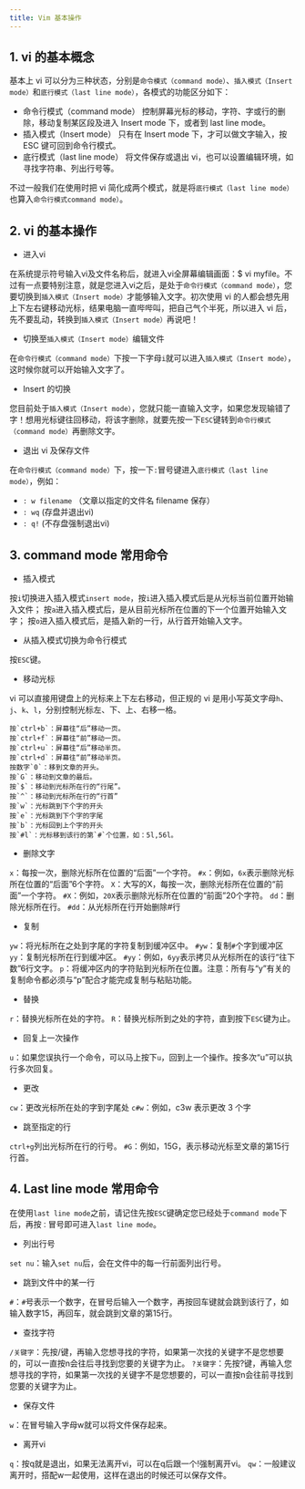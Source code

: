 ```yaml
---
title: Vim 基本操作
---
```


## 1. vi 的基本概念

基本上 vi 可以分为三种状态，分别是`命令模式（command mode）`、`插入模式（Insert mode）`和`底行模式（last line mode）`，各模式的功能区分如下：


- 命令行模式（command mode）
控制屏幕光标的移动，字符、字或行的删除，移动复制某区段及进入 Insert mode 下，或者到 last line mode。
- 插入模式（Insert mode）
只有在 Insert mode 下，才可以做文字输入，按 ESC 键可回到命令行模式。
- 底行模式（last line mode）
将文件保存或退出 vi，也可以设置编辑环境，如寻找字符串、列出行号等。

不过一般我们在使用时把 vi 简化成两个模式，就是将`底行模式（last line mode）`也算入`命令行模式command mode）`。

## 2. vi 的基本操作

- 进入vi

在系统提示符号输入vi及文件名称后，就进入vi全屏幕编辑画面：$ vi myfile。不过有一点要特别注意，就是您进入vi之后，是处于`命令行模式（command mode）`，您要切换到`插入模式（Insert mode）`才能够输入文字。初次使用 vi 的人都会想先用上下左右键移动光标，结果电脑一直哔哔叫，把自己气个半死，所以进入 vi 后，先不要乱动，转换到`插入模式（Insert mode）`再说吧！

- 切换至`插入模式（Insert mode）`编辑文件

在`命令行模式（command mode）`下按一下字母`i`就可以进入`插入模式（Insert mode）`，这时候你就可以开始输入文字了。

- Insert 的切换

您目前处于`插入模式（Insert mode）`，您就只能一直输入文字，如果您发现输错了字！想用光标键往回移动，将该字删除，就要先按一下`ESC`键转到`命令行模式（command mode）`再删除文字。

- 退出 vi 及保存文件

在`命令行模式（command mode）`下，按一下`:`冒号键进入`底行模式（last line mode）`，例如：

- `: w filename` （文章以指定的文件名 filename 保存）
- `: wq` (存盘并退出vi)
- `: q!` (不存盘强制退出vi)

## 3. command mode 常用命令

- 插入模式

按`i`切换进入插入模式`insert mode`，按`i`进入插入模式后是从光标当前位置开始输入文件；
按`a`进入插入模式后，是从目前光标所在位置的下一个位置开始输入文字；
按`o`进入插入模式后，是插入新的一行，从行首开始输入文字。

- 从插入模式切换为命令行模式

按`ESC`键。

- 移动光标

vi 可以直接用键盘上的光标来上下左右移动，但正规的 vi 是用小写英文字母`h`、`j`、`k`、`l`，分别控制光标左、下、上、右移一格。

```
按`ctrl+b`：屏幕往“后”移动一页。
按`ctrl+f`：屏幕往“前”移动一页。
按`ctrl+u`：屏幕往“后”移动半页。
按`ctrl+d`：屏幕往“前”移动半页。
按数字`0`：移到文章的开头。
按`G`：移动到文章的最后。
按`$`：移动到光标所在行的“行尾”。
按`^`：移动到光标所在行的“行首”
按`w`：光标跳到下个字的开头
按`e`：光标跳到下个字的字尾
按`b`：光标回到上个字的开头
按`#l`：光标移到该行的第`#`个位置，如：5l,56l。
```

- 删除文字

`x`：每按一次，删除光标所在位置的“后面”一个字符。
`#x`：例如，`6x`表示删除光标所在位置的“后面”6个字符。
`X`：大写的X，每按一次，删除光标所在位置的“前面”一个字符。
`#X`：例如，`20X`表示删除光标所在位置的“前面”20个字符。
`dd`：删除光标所在行。
`#dd`：从光标所在行开始删除#行

- 复制

`yw`：将光标所在之处到字尾的字符复制到缓冲区中。
`#yw`：复制`#`个字到缓冲区
`yy`：复制光标所在行到缓冲区。
`#yy`：例如，`6yy`表示拷贝从光标所在的该行“往下数”6行文字。
`p`：将缓冲区内的字符贴到光标所在位置。注意：所有与“y”有关的复制命令都必须与“p”配合才能完成复制与粘贴功能。

- 替换

`r`：替换光标所在处的字符。
`R`：替换光标所到之处的字符，直到按下`ESC`键为止。

- 回复上一次操作

`u`：如果您误执行一个命令，可以马上按下`u`，回到上一个操作。按多次“u”可以执行多次回复。

- 更改

`cw`：更改光标所在处的字到字尾处
`c#w`：例如，c3w 表示更改 3 个字

- 跳至指定的行

`ctrl+g`列出光标所在行的行号。
`#G`：例如，15G，表示移动光标至文章的第15行行首。

## 4. Last line mode 常用命令

在使用`last line mode`之前，请记住先按`ESC`键确定您已经处于`command mode`下后，再按`：`冒号即可进入`last line mode`。

- 列出行号

`set nu`：输入`set nu`后，会在文件中的每一行前面列出行号。

- 跳到文件中的某一行

`#`：`#`号表示一个数字，在冒号后输入一个数字，再按回车键就会跳到该行了，如输入数字15，再回车，就会跳到文章的第15行。

- 查找字符

`/关键字`：先按/键，再输入您想寻找的字符，如果第一次找的关键字不是您想要的，可以一直按n会往后寻找到您要的关键字为止。
`?关键字`：先按?键，再输入您想寻找的字符，如果第一次找的关键字不是您想要的，可以一直按n会往前寻找到您要的关键字为止。

- 保存文件

`w`：在冒号输入字母w就可以将文件保存起来。

- 离开vi

`q`：按q就是退出，如果无法离开vi，可以在q后跟一个!强制离开vi。
`qw`：一般建议离开时，搭配w一起使用，这样在退出的时候还可以保存文件。


